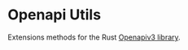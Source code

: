 # Openapi Utils

Extensions methods for the Rust [Openapiv3 library](https://github.com/glademiller/openapiv3).

